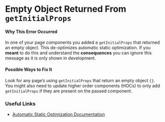 Empty Object Returned From `getInitialProps`
============================================

#### Why This Error Occurred

In one of your page components you added a `getInitialProps` that returned an empty object. This de-optimizes automatic static optimization. If you **meant** to do this and understand the **consequences** you can ignore this message as it is only shown in development.

#### Possible Ways to Fix It

Look for any page’s using `getInitialProps` that return an empty object `{}`. You might also need to update higher order components (HOCs) to only add `getInitialProps` if they are present on the passed component.

### Useful Links

-   [Automatic Static Optimization Documentation](https://nextjs.org/docs/advanced-features/automatic-static-optimization)
